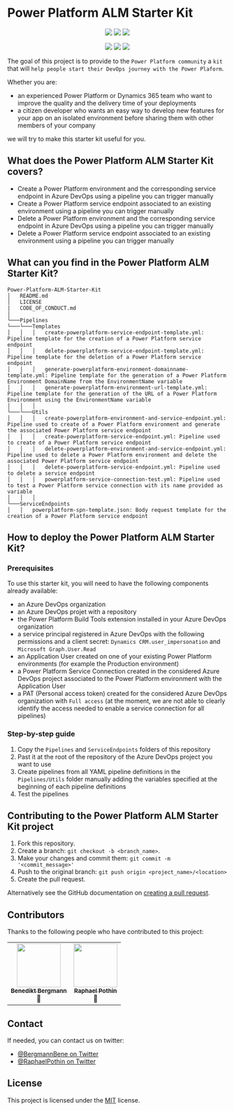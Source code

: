 # Power Platform ALM Starter Kit

<p align="center">
    <a href="#repolicense" alt="Repository License">
        <img src="https://img.shields.io/github/license/Power-Platform-DevOps/Power-Platform-ALM-Starter-Kit?color=yellow&label=License" /></a>
    <a href="#openissues" alt="Open Issues">
        <img src="https://img.shields.io/github/issues-raw/Power-Platform-DevOps/Power-Platform-ALM-Starter-Kit?label=Open%20Issues" /></a>
    <a href="#openpr" alt="Open Pull Requests">
        <img src="https://img.shields.io/github/issues-pr-raw/Power-Platform-DevOps/Power-Platform-ALM-Starter-Kit?label=Open%20Pull%20Requests" /></a>
</p>

<p align="center">
    <a href="#watchers" alt="Watchers">
        <img src="https://img.shields.io/github/watchers/Power-Platform-DevOps/Power-Platform-ALM-Starter-Kit?style=social" /></a>
    <a href="#forks" alt="Forks">
        <img src="https://img.shields.io/github/forks/Power-Platform-DevOps/Power-Platform-ALM-Starter-Kit?style=social" /></a>
    <a href="#stars" alt="Stars">
        <img src="https://img.shields.io/github/stars/Power-Platform-DevOps/Power-Platform-ALM-Starter-Kit?style=social" /></a>
</p>

The goal of this project is to provide to the `Power Platform community` a `kit` that will `help people start their DevOps journey with the Power Plaform`.

Whether you are:
- an experienced Power Platform or Dynamics 365 team who want to improve the quality and the delivery time of your deployments
- a citizen developer who wants an easy way to develop new features for your app on an isolated environment before sharing them with other members of your company

we will try to make this starter kit useful for you.

## What does the Power Platform ALM Starter Kit covers?

* Create a Power Platform environment and the corresponding service endpoint in Azure DevOps using a pipeline you can trigger manually
* Create a Power Platform service endpoint associated to an existing environment using a pipeline you can trigger manually
* Delete a Power Platform environment and the corresponding service endpoint in Azure DevOps using a pipeline you can trigger manually
* Delete a Power Platform service endpoint associated to an existing environment using a pipeline you can trigger manually

## What can you find in the Power Platform ALM Starter Kit?

```
Power-Platform-ALM-Starter-Kit
│   README.md
│   LICENSE
|   CODE_OF_CONDUCT.md  
│
└───Pipelines
└───└───Templates
│   │   │   create-powerplatform-service-endpoint-template.yml: Pipeline template for the creation of a Power Platform service endpoint
│   │   │   delete-powerplatform-service-endpoint-template.yml: Pipeline template for the deletion of a Power Platform service endpoint
│   │   │   generate-powerplatform-environment-domainname-template.yml: Pipeline template for the generation of a Power Platform Environment DomainName from the EnvironmentName variable
│   │   │   generate-powerplatform-environment-url-template.yml: Pipeline template for the generation of the URL of a Power Platform Environment using the EnvironmentName variable
│   │   │
└───└───Utils
│   │   │   create-powerplatform-environment-and-service-endpoint.yml: Pipeline used to create of a Power Platform environment and generate the associated Power Platform service endpoint
│   │   │   create-powerplatform-service-endpoint.yml: Pipeline used to create of a Power Platform service endpoint
│   │   │   delete-powerplatform-environment-and-service-endpoint.yml: Pipeline used to delete a Power Platform environment and delete the associated Power Platform service endpoint
│   │   │   delete-powerplatform-service-endpoint.yml: Pipeline used to delete a service endpoint
│   │   │   powerplatform-service-connection-test.yml: Pipeline used to test a Power Platform service connection with its name provided as variable
│   │   │  
└───ServiceEndpoints
│   │   powerplatform-spn-template.json: Body request template for the creation of a Power Platform service endpoint
```

## How to deploy the Power Platform ALM Starter Kit?
### Prerequisites

To use this starter kit, you will need to have the following components already available:
- an Azure DevOps organization
- an Azure DevOps projet with a repository
- the Power Platform Build Tools extension installed in your Azure DevOps organization
- a service principal registered in Azure DevOps with the following permissions and a client secret: `Dynamics CRM.user_impersonation` and `Microsoft Graph.User.Read`
- an Application User created on one of your existing Power Platform environments (for example the Production environment)
- a Power Platform Service Connection created in the considered Azure DevOps project associated to the Power Platform environment with the Application User
- a PAT (Personal access token) created for the considered Azure DevOps organization with `Full access` (at the moment, we are not able to clearly identify the access needed to enable a service connection for all pipelines)

### Step-by-step guide

1. Copy the `Pipelines` and `ServiceEndpoints` folders of this repository
2. Past it at the root of the repository of the Azure DevOps project you want to use
3. Create pipelines from all YAML pipeline definitions in the `Pipelines/Utils` folder manually adding the variables specified at the beginning of each pipeline definitions
4. Test the pipelines

## Contributing to the Power Platform ALM Starter Kit project

1. Fork this repository.
2. Create a branch: `git checkout -b <branch_name>`.
3. Make your changes and commit them: `git commit -m '<commit_message>'`
4. Push to the original branch: `git push origin <project_name>/<location>`
5. Create the pull request.

Alternatively see the GitHub documentation on [creating a pull request](https://help.github.com/en/github/collaborating-with-issues-and-pull-requests/creating-a-pull-request).

## Contributors

Thanks to the following people who have contributed to this project:

<!-- Static version of the contributors list for now, but if all owners agree, we can install the AllContributors GitHub App (https://allcontributors.org/docs/en/bot/installation) 
<!-- ALL-CONTRIBUTORS-LIST:START - Do not remove or modify this section -->
<!-- prettier-ignore-start -->
<!-- markdownlint-disable -->
<table>
  <tr>
    <td align="center">
        <a href="https%3A%2F%2Ftwitter.com%2FBergmannBene">
            <img src="https://avatars.githubusercontent.com/u/9703748?v=3" width="100px;" alt=""/>
            <br />
            <sub>
                <b>Benedikt Bergmann</b>
            </sub>
        </a>
        <br />
        <a title="Documentation">📖</a>
    </td>
    <td align="center">
        <a href="https%3A%2F%2Ftwitter.com%2FRaphaelPothin">
            <img src="https://avatars.githubusercontent.com/u/23240245?v=3" width="100px;" alt=""/>
            <br />
            <sub>
                <b>Raphael Pothin</b>
            </sub>
        </a>
        <br />
        <a title="Documentation">📖</a>
    </td>
  </tr>
</table>

<!-- markdownlint-enable -->
<!-- prettier-ignore-end -->
<!-- ALL-CONTRIBUTORS-LIST:END -->

## Contact

If needed, you can contact us on twitter:
- [@BergmannBene on Twitter](https://twitter.com/BergmannBene)
- [@RaphaelPothin on Twitter](https://twitter.com/RaphaelPothin)

## License

This project is licensed under the [MIT](https://github.com/Power-Platform-DevOps/Power-Platform-ALM-Starter-Kit/blob/main/LICENSE) license.